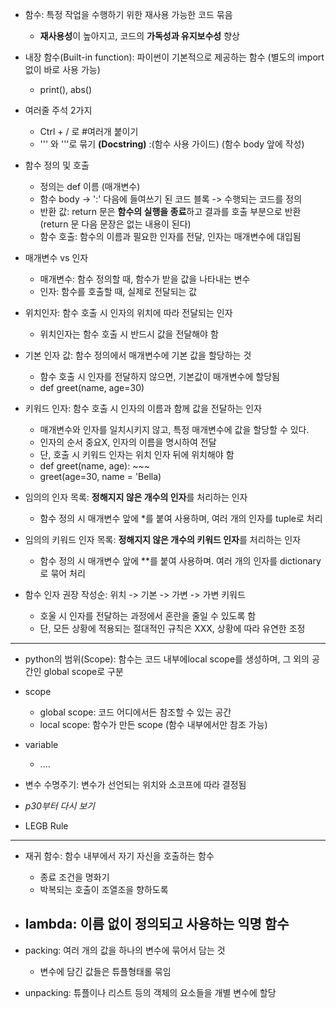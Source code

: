 - 함수: 특정 작업을 수행하기 위한 재사용 가능한 코드 묶음
  - **재사용성**이 높아지고, 코드의 **가독성과 유지보수성** 향상
 
- 내장 함수(Built-in function): 파이썬이 기본적으로 제공하는 함수 (별도의 import 없이 바로 사용 가능)
  - print(), abs()
 
- 여러줄 주석 2가지
  - Ctrl + / 로 #여러개 붙이기
  - ''' 와 '''로 묶기 **(Docstring)** :(함수 사용 가이드) (함수 body 앞에 작성)
 
- 함수 정의 및 호출
  - 정의는 def 이름 (매개변수)
  - 함수 body -> ':' 다음에 들여쓰기 된 코드 블록 -> 수행되는 코드를 정의
  - 반환 값: return 문은 **함수의 실행을 종료**하고 결과를 호출 부분으로 반환 (return 문 다음 문장은 없는 내용이 된다)
  - 함수 호출: 함수의 이름과 필요한 인자를 전달, 인자는 매개변수에 대입됨
    
- 매개변수 vs 인자
  - 매개변수: 함수 정의할 때, 함수가 받을 값을 나타내는 변수
  - 인자: 함수를 호출할 때, 실제로 전달되는 값

- 위치인자: 함수 호출 시 인자의 위치에 따라 전달되는 인자
  - 위치인자는 함수 호출 시 반드시 값을 전달해야 함

- 기본 인자 값: 함수 정의에서 매개변수에 기본 값을 할당하는 것
  - 함수 호출 시 인자를 전달하지 않으면, 기본값이 매개변수에 할당됨
  - def greet(name, age=30)
 
- 키워드 인자: 함수 호출 시 인자의 이름과 함께 값을 전달하는 인자
  - 매개변수와 인자를 일치시키지 않고, 특정 매개변수에 값을 할당할 수 있다.
  - 인자의 순서 중요X, 인자의 이름을 명시하여 전달
  - 단, 호출 시 키워드 인자는 위치 인자 뒤에 위치해야 함
  - def greet(name, age): ~~~
  - greet(age=30, name = 'Bella)

- 임의의 인자 목록: **정해지지 않은 개수의 인자**를 처리하는 인자
  - 함수 정의 시 매개변수 앞에 *를 붙여 사용하며, 여러 개의 인자를 tuple로 처리

- 임의의 키워드 인자 목록: **정해지지 않은 개수의 키워드 인자**를 처리하는 인자
  - 함수 정의 시 매개변수 앞에 **를 붙여 사용하며. 여러 개의 인자를 dictionary로 묶어 처리
 
- 함수 인자 권장 작성순: 위치 -> 기본 -> 가변 -> 가변 키워드
  - 호울 시 인자를 전달하는 과정에서 혼란을 줄일 수 있도록 함
  - 단, 모든 상황에 적용되는 절대적인 규칙은 XXX, 상황에 따라 유연한 조정
-----
- python의 범위(Scope): 함수는 코드 내부에local scope를 생성하며, 그 외의 공간인 global scope로 구분
- scope
  - global scope: 코드 어디에서든 참조할 수 있는 공간
  - local scope: 함수가 만든 scope (함수 내부에서만 참조 가능)
- variable
  - ....
 
- 변수 수명주기: 변수가 선언되는 위치와 소코프에 따라 결정됨
- *p30부터 다시 보기*


- LEGB Rule
-----
- 재귀 함수: 함수 내부에서 자기 자신을 호출하는 함수
  - 종료 조건을 명화기
  - 박복되는 호출이 조열조을 향하도록
 
- lambda: 이름 없이 정의되고 사용하는 익명 함수
  - 

- packing: 여러 개의 값을 하나의 변수에 묶어서 담는 것
  - 변수에 담긴 값들은 튜플형태롤 묶임

- unpacking: 튜플이나 리스트 등의 객체의 요소들을 개별 변수에 할당
